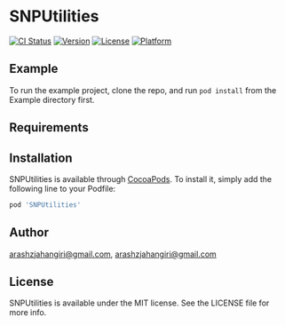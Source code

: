 # SNPUtilities

[![CI Status](http://img.shields.io/travis/arashzjahangiri@gmail.com/SNPUtilities.svg?style=flat)](https://travis-ci.org/arashzjahangiri@gmail.com/SNPUtilities)
[![Version](https://img.shields.io/cocoapods/v/SNPUtilities.svg?style=flat)](http://cocoapods.org/pods/SNPUtilities)
[![License](https://img.shields.io/cocoapods/l/SNPUtilities.svg?style=flat)](http://cocoapods.org/pods/SNPUtilities)
[![Platform](https://img.shields.io/cocoapods/p/SNPUtilities.svg?style=flat)](http://cocoapods.org/pods/SNPUtilities)

## Example

To run the example project, clone the repo, and run `pod install` from the Example directory first.

## Requirements

## Installation

SNPUtilities is available through [CocoaPods](http://cocoapods.org). To install
it, simply add the following line to your Podfile:

```ruby
pod 'SNPUtilities'
```

## Author

arashzjahangiri@gmail.com, arashzjahangiri@gmail.com

## License

SNPUtilities is available under the MIT license. See the LICENSE file for more info.
